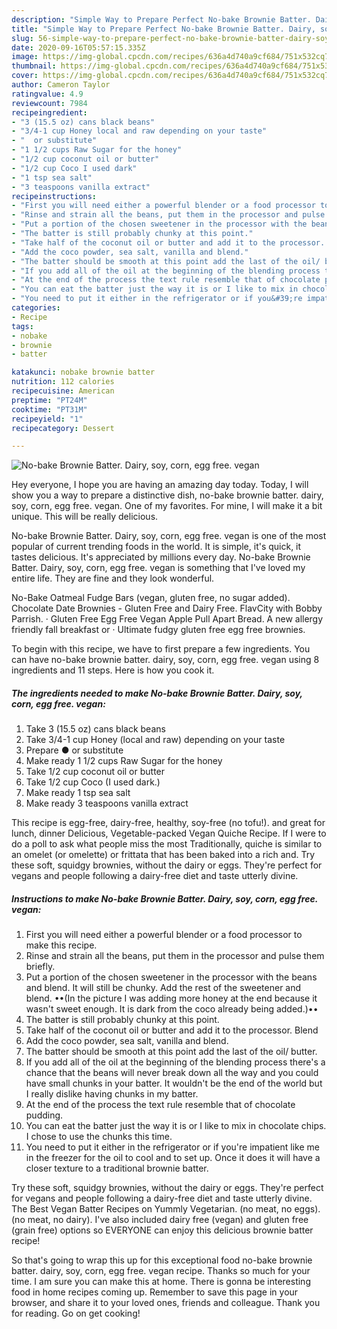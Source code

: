 ```yaml
---
description: "Simple Way to Prepare Perfect No-bake Brownie Batter. Dairy, soy, corn, egg free. vegan"
title: "Simple Way to Prepare Perfect No-bake Brownie Batter. Dairy, soy, corn, egg free. vegan"
slug: 56-simple-way-to-prepare-perfect-no-bake-brownie-batter-dairy-soy-corn-egg-free-vegan
date: 2020-09-16T05:57:15.335Z
image: https://img-global.cpcdn.com/recipes/636a4d740a9cf684/751x532cq70/no-bake-brownie-batter-dairy-soy-corn-egg-free-vegan-recipe-main-photo.jpg
thumbnail: https://img-global.cpcdn.com/recipes/636a4d740a9cf684/751x532cq70/no-bake-brownie-batter-dairy-soy-corn-egg-free-vegan-recipe-main-photo.jpg
cover: https://img-global.cpcdn.com/recipes/636a4d740a9cf684/751x532cq70/no-bake-brownie-batter-dairy-soy-corn-egg-free-vegan-recipe-main-photo.jpg
author: Cameron Taylor
ratingvalue: 4.9
reviewcount: 7984
recipeingredient:
- "3 (15.5 oz) cans black beans"
- "3/4-1 cup Honey local and raw depending on your taste"
- "  or substitute"
- "1 1/2 cups Raw Sugar for the honey"
- "1/2 cup coconut oil or butter"
- "1/2 cup Coco I used dark"
- "1 tsp sea salt"
- "3 teaspoons vanilla extract"
recipeinstructions:
- "First you will need either a powerful blender or a food processor to make this recipe."
- "Rinse and strain all the beans, put them in the processor and pulse them briefly."
- "Put a portion of the chosen sweetener in the processor with the beans and blend. It will still be chunky. Add the rest of the sweetener and blend. ••(In the picture I was adding more honey at the end because it wasn&#39;t sweet enough. It is dark from the coco already being added.)••"
- "The batter is still probably chunky at this point."
- "Take half of the coconut oil or butter and add it to the processor. Blend"
- "Add the coco powder, sea salt, vanilla and blend."
- "The batter should be smooth at this point add the last of the oil/ butter."
- "If you add all of the oil at the beginning of the blending process there&#39;s a chance that the beans will never break down all the way and you could have small chunks in your batter. It wouldn&#39;t be the end of the world but I really dislike having chunks in my batter."
- "At the end of the process the text rule resemble that of chocolate pudding."
- "You can eat the batter just the way it is or I like to mix in chocolate chips. I chose to use the chunks this time."
- "You need to put it either in the refrigerator or if you&#39;re impatient like me in the freezer for the oil to cool and to set up. Once it does it will have a closer texture to a traditional brownie batter."
categories:
- Recipe
tags:
- nobake
- brownie
- batter

katakunci: nobake brownie batter 
nutrition: 112 calories
recipecuisine: American
preptime: "PT24M"
cooktime: "PT31M"
recipeyield: "1"
recipecategory: Dessert

---
```



![No-bake Brownie Batter. Dairy, soy, corn, egg free. vegan](https://img-global.cpcdn.com/recipes/636a4d740a9cf684/751x532cq70/no-bake-brownie-batter-dairy-soy-corn-egg-free-vegan-recipe-main-photo.jpg)

Hey everyone, I hope you are having an amazing day today. Today, I will show you a way to prepare a distinctive dish, no-bake brownie batter. dairy, soy, corn, egg free. vegan. One of my favorites. For mine, I will make it a bit unique. This will be really delicious.

No-bake Brownie Batter. Dairy, soy, corn, egg free. vegan is one of the most popular of current trending foods in the world. It is simple, it's quick, it tastes delicious. It's appreciated by millions every day. No-bake Brownie Batter. Dairy, soy, corn, egg free. vegan is something that I've loved my entire life. They are fine and they look wonderful.

No-Bake Oatmeal Fudge Bars (vegan, gluten free, no sugar added). Chocolate Date Brownies - Gluten Free and Dairy Free. FlavCity with Bobby Parrish. · Gluten Free Egg Free Vegan Apple Pull Apart Bread. A new allergy friendly fall breakfast or · Ultimate fudgy gluten free egg free brownies.


To begin with this recipe, we have to first prepare a few ingredients. You can have no-bake brownie batter. dairy, soy, corn, egg free. vegan using 8 ingredients and 11 steps. Here is how you cook it.

<!--inarticleads1-->

##### The ingredients needed to make No-bake Brownie Batter. Dairy, soy, corn, egg free. vegan:

1. Take 3 (15.5 oz) cans black beans
1. Take 3/4-1 cup Honey (local and raw) depending on your taste
1. Prepare  ● or substitute
1. Make ready 1 1/2 cups Raw Sugar for the honey
1. Take 1/2 cup coconut oil or butter
1. Take 1/2 cup Coco (I used dark.)
1. Make ready 1 tsp sea salt
1. Make ready 3 teaspoons vanilla extract


This recipe is egg-free, dairy-free, healthy, soy-free (no tofu!). and great for lunch, dinner Delicious, Vegetable-packed Vegan Quiche Recipe. If I were to do a poll to ask what people miss the most Traditionally, quiche is similar to an omelet (or omelette) or frittata that has been baked into a rich and. Try these soft, squidgy brownies, without the dairy or eggs. They&#39;re perfect for vegans and people following a dairy-free diet and taste utterly divine. 

<!--inarticleads2-->

##### Instructions to make No-bake Brownie Batter. Dairy, soy, corn, egg free. vegan:

1. First you will need either a powerful blender or a food processor to make this recipe.
1. Rinse and strain all the beans, put them in the processor and pulse them briefly.
1. Put a portion of the chosen sweetener in the processor with the beans and blend. It will still be chunky. Add the rest of the sweetener and blend. ••(In the picture I was adding more honey at the end because it wasn&#39;t sweet enough. It is dark from the coco already being added.)••
1. The batter is still probably chunky at this point.
1. Take half of the coconut oil or butter and add it to the processor. Blend
1. Add the coco powder, sea salt, vanilla and blend.
1. The batter should be smooth at this point add the last of the oil/ butter.
1. If you add all of the oil at the beginning of the blending process there&#39;s a chance that the beans will never break down all the way and you could have small chunks in your batter. It wouldn&#39;t be the end of the world but I really dislike having chunks in my batter.
1. At the end of the process the text rule resemble that of chocolate pudding.
1. You can eat the batter just the way it is or I like to mix in chocolate chips. I chose to use the chunks this time.
1. You need to put it either in the refrigerator or if you&#39;re impatient like me in the freezer for the oil to cool and to set up. Once it does it will have a closer texture to a traditional brownie batter.


Try these soft, squidgy brownies, without the dairy or eggs. They&#39;re perfect for vegans and people following a dairy-free diet and taste utterly divine. The Best Vegan Batter Recipes on Yummly Vegetarian. (no meat, no eggs). (no meat, no dairy). I&#39;ve also included dairy free (vegan) and gluten free (grain free) options so EVERYONE can enjoy this delicious brownie batter recipe! 

So that's going to wrap this up for this exceptional food no-bake brownie batter. dairy, soy, corn, egg free. vegan recipe. Thanks so much for your time. I am sure you can make this at home. There is gonna be interesting food in home recipes coming up. Remember to save this page in your browser, and share it to your loved ones, friends and colleague. Thank you for reading. Go on get cooking!
